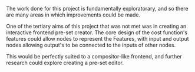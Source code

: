 The work done for this project is fundamentally exploratorary, and so there are many areas in which improvements could be made.

One of the tertiary aims of this project that was not met was in creating an interactive frontend pre-set creator. The core design of the cost function's features could allow nodes to represent the Features, with input and output nodes allowing output's to be connected to the inputs of other nodes.

This would be perfectly suited to a compositor-like frontend, and further research could explore creating a pre-set editor.